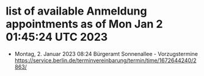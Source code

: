 # list of available Anmeldung appointments as of Mon Jan  2 01:45:24 UTC 2023
- Montag, 2. Januar 2023 08:24 Bürgeramt Sonnenallee - Vorzugstermine https://service.berlin.de/terminvereinbarung/termin/time/1672644240/2863/
